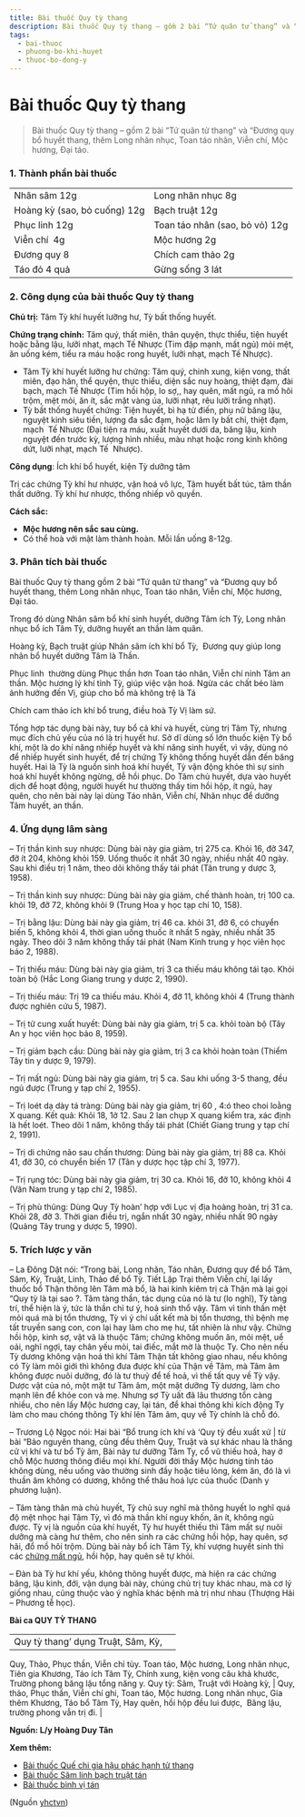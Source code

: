 ```yaml
---
title: Bài thuốc Quy tỳ thang
description: Bài thuốc Quy tỳ thang – gồm 2 bài “Tứ quân tử thang” và “Đương quy bổ huyết thang, thêm Long nhãn nhục, Toan táo nhân, Viễn chí, Mộc hương, Đại táo.
tags:
  - bai-thuoc
  - phuong-bo-khi-huyet
  - thuoc-bo-dong-y
---
```


# Bài thuốc Quy tỳ thang 

> Bài thuốc Quy tỳ thang – gồm 2 bài “Tứ quân tử thang” và “Đương quy bổ huyết thang, thêm Long nhãn nhục, Toan táo nhân, Viễn chí, Mộc hương, Đại táo.

### 1. Thành phần bài thuốc

|  |  |
| --- | --- |
| Nhân sâm 12g | Long nhãn nhục 8g  |
| Hoàng kỳ (sao, bỏ cuống) 12g | Bạch truật 12g  |
| Phục linh 12g | Toan táo nhân (sao, bỏ vỏ) 12g |
| Viễn chí  4g | Mộc hương 2g |
| Đương quy 8 | Chích cam thảo 2g |
| Táo đỏ 4 quả | Gừng sống 3 lát |

### 2. Công dụng của bài thuốc Quy tỳ thang

**Chủ trị:** Tâm Tỳ khí huyết lưỡng hư, Tỳ bất thống huyết.

**Chứng trạng chính:** Tâm quý, thất miên, thân quyện, thực thiểu, tiện huyết hoặc bằng lậu, lưỡi nhạt, mạch Tế Nhược (Tim đập mạnh, mất ngủ) mỏi mệt, ăn uống kém, tiểu ra máu hoặc rong huyết, lưỡi nhạt, mạch Tế Nhược). 

* Tâm Tỳ khí huyết lưỡng hư chứng: Tâm quý, chinh xung, kiện vong, thất miên, đạo hãn, thể quyện, thực thiểu, diện sắc nuy hoàng, thiệt đạm, đài bạch, mạch Tế Nhược (Tim hồi hộp, lo sợ,, hay quên, mất ngủ, ra mồ hôi trộm, mệt mỏi, ăn ít, sắc mặt vàng úa, lưỡi nhạt, rêu lưỡi trắng nhạt).
* Tỳ bất thống huyết chứng: Tiện huyết, bì hạ tử điến, phụ nữ băng lậu, nguyệt kinh siêu tiền, lượng đa sắc đạm, hoặc lâm ly bất chỉ, thiệt đạm, mạch  Tế Nhược (Đại tiện ra máu, xuất huyết dưới da, băng lậu, kinh nguyệt đến trước kỳ, lượng hình nhiều, màu nhạt hoặc rong kinh không dứt, lưỡi nhạt, mạch Tế  Nhược).

**Công dụng**: Ích khí bổ huyết, kiện Tỳ dưỡng tâm

Trị các chứng Tỳ khí hư nhược, vận hoá vô lực, Tâm huyết bất túc, tâm thần thất dưỡng. Tỳ khí hư nhược, thống nhiếp vô quyền.

**Cách sắc:** 

* **Mộc hương nên sắc sau cùng.**
* Có thể hoà với mật làm thành hoàn. Mỗi lần uống 8-12g.

### 3. Phân tích bài thuốc

Bài thuốc Quy tỳ thang gồm 2 bài “Tứ quân tử thang” và “Đương quy bổ huyết thang, thêm Long nhãn nhục, Toan táo nhân, Viễn chí, Mộc hương, Đại táo.

Trong đó dùng Nhân sâm bổ khí sinh huyết, dưỡng Tâm ích Tỳ, Long nhãn nhục bổ ích Tâm Tỳ, dưỡng huyết an thần làm quân. 

Hoàng kỳ, Bạch truật giúp Nhân sâm ích khí bổ Tỳ,  Đương quy giúp long nhãn bổ huyết dưỡng Tâm là Thần. 

Phục linh  thường dùng Phục thần hơn Toan táo nhân, Viễn chí ninh Tâm an thần. Mộc hương lý khí tỉnh Tỳ, giúp việc vận hoá. Ngừa các chất béo làm ảnh hưởng đến Vị, giúp cho bổ mà không trệ là Tá

Chích cam thảo ích khí bổ trung, điều hoà Tỳ Vị làm sứ. 

Tổng hợp tác dụng bài này, tuy bổ cả khí và huyết, cùng trị Tâm Tỳ, nhưng mục đích chủ yếu của nó là trị huyết hư. Sở dĩ dùng số lớn thuốc kiện Tỳ bổ khí, một là do khí năng nhiếp huyết và khí năng sinh huyết, vì vậy, dùng nó để nhiếp huyết sinh huyết, để trị chứng Tỳ không thống huyết dẫn đến băng huyết. Hai là Tỳ là nguồn sinh hoá khí huyết, Tỳ vận động khỏe thì sự sinh hoá khí huyết không ngừng, dễ hồi phục. Do Tâm chủ huyết, dựa vào huyết dịch để hoạt động, người huyết hư thường thấy tim hồi hộp, ít ngủ, hay quên, cho nên bài này lại dùng Táo nhân, Viễn chí, Nhãn nhục để dưỡng Tâm huyết, an thần.

### 4. Ứng dụng lâm sàng

– Trị thần kinh suy nhược: Dùng bài này gia giảm, trị 275 ca. Khỏi 16, đỡ 347, đỡ ít 204, không khỏi 159. Uống thuốc ít nhất 30 ngày, nhiều nhất 40 ngày. Sau khi điều trị 1 năm, theo dõi không thấy tái phát (Tân trung y dược 3, 1958).

– Trị thần kinh suy nhược: Dùng bài này gia giảm, chế thành hoàn, trị 100 ca. khỏi 19, đỡ 72, không khỏi 9 (Trung Hoa y học tạp chí 10, 158).

– Trị bằng lậu: Dùng bài này gia giảm, trị 46 ca. khỏi 31, đỡ 6, có chuyển biến 5, không khỏi 4, thời gian uống thuốc ít nhất 5 ngày, nhiều nhất 35 ngày. Theo dõi 3 năm không thấy tái phát (Nam Kinh trung y học viên học báo 2, 1988).

– Trị thiếu máu: Dùng bài này gia giảm, trị 3 ca thiếu máu không tái tạo. Khỏi toàn bộ (Hắc Long Giang trung y dược 2, 1990).

– Trị thiếu máu: Trị 19 ca thiếu máu. Khỏi 4, đỡ 11, không khỏi 4 (Trung thành được nghiên cứu 5, 1987).

– Trị tử cung xuất huyết: Dùng bài này gia giảm, trị 5 ca. khỏi toàn bộ (Tây An y học viên học bảo 8, 1959).

– Trị giảm bạch cầu: Dùng bài này gia giảm, trị 3 ca khỏi hoàn toàn (Thiểm Tây tin y dược 9, 1979).

– Trị mất ngủ: Dùng bài này gia giảm, trị 5 ca. Sau khi uống 3-5 thang, đều ngủ được (Trung y tạp chí 2, 1955).

– Trị loét dạ dày tá tràng: Dùng bài này gia giảm, trị 60 , 4:ó theo choi loằng X quang. Kết quả: Khỏi 18, 1ở 12. Sau 2 lan chụp X quang kiểm tra, xác định là hết loét. Theo dõi 1 năm, không thấy tái phát (Chiết Giang trung y tạp chí 2, 1991).

– Trị di chứng não sau chấn thương: Dùng bài này gia giảm, trị 88 ca. Khỏi 41, đỡ 30, có chuyển biến 17 (Tân y dược học tập chí 3, 1977).

– Trị rụng tóc: Dùng bài này gia giảm, trị 30 ca. Khỏi 16, đỡ 10, không khỏi 4 (Vân Nam trung y tạp chí 2, 1985).

– Trị phù thũng: Dùng Quy Tỳ hoàn’ hợp với Lục vị địa hoàng hoàn, trị 31 ca. Khỏi 28, đỡ 3. Thời gian điều trị, ngắn nhất 30 ngày, nhiều nhất 90 ngày (Quảng Tây trung y dược 5, 1990).

### 5. Trích lược y văn

– La Đông Dật nói: “Trong bài, Long nhãn, Táo nhân, Đương quy để bổ Tâm, Sâm, Kỳ, Truật, Linh, Thảo để bổ Tỳ. Tiết Lập Trại thêm Viễn chí, lại lấy thuốc bổ Thận thông lên Tâm mà bổ, là hai kinh kiêm trị cả Thận mà lại gọi “Quy tỳ là tại sao ?. Tâm tàng thần, tác dụng của nó là tư (lo nghĩ), Tỳ tàng trí, thể hiện là ý, tức là thần chỉ tư ý, hoả sinh thổ vậy. Tâm vì tinh thần mệt mỏi quá mà bị tổn thương, Tỳ vì ý chí uất kết mà bị tổn thương, thì bệnh mẹ tất truyền sang con, con lại hay làm cho mẹ hư, tất nhiên là như vậy. Chứng hồi hộp, kinh sợ, vật vã là thuộc Tâm; chứng không muốn ăn, mỏi mệt, uể oải, nghĩ ngợi, tay chân yếu mỏi, tai điếc, mắt mờ là thuộc Ty. Cho nên nếu Tỳ dương không vận hoá thì khí Tâm Thận tất không giao nhau, nếu không có Tỳ làm môi giới thì không đưa được khí của Thận về Tâm, mà Tâm âm không được nuôi dưỡng, đó là tư thuỷ để tế hoả, vì thế tất quy về Tỳ vậy. Dược vật của nó, một mặt tư Tâm âm, một mặt dưỡng Tỳ dương, làm cho mạnh lên để khỏe con và mẹ. Nhưng sợ Tỳ uất đã lâu thương tổn càng nhiều, cho nên lấy Mộc hương cay, lại tán, để khai thông khi kích động Ty làm cho mau chóng thông Tỳ khí lên Tâm âm, quy về Tỳ chính là chỗ đó.

– Trương Lộ Ngọc nói: Hai bài “Bổ trung ích khí và ‘Quy tỳ đều xuất xứ | từ bài “Bảo nguyên thang, cũng đều thêm Quy, Truật và sự khác nhau là thăng cử vị khí và tư bổ Tỳ âm, Bài này tư dưỡng Tâm Ty, cổ vũ thiếu hoả, hay ở chỗ Mộc hương thông điều mọi khí. Người đời thấy Mộc hương tính táo không dùng, nếu uống vào thường sinh đầy hoặc tiêu lỏng, kém ăn, đó là vì thuần âm không có dương, không thể thâu hoá lực của thuốc (Danh y phương luận).

– Tâm tàng thân mà chủ huyết, Tỳ chủ suy nghĩ mà thông huyết lo nghĩ quá độ mệt nhọc hại Tâm Tỳ, vì đó mà thần khí nguy khốn, ăn ít, không ngủ được. Tỳ vị là nguồn của khí huyết, Tỳ hư huyết thiếu thì Tâm mất sự nuôi dưỡng mà càng hư thêm, cho nên sinh ra các chứng hồi hộp, hay quên, sợ hãi, đổ mồ hôi trộm. Dùng bài này bổ ích Tâm Tỳ, khí vượng huyết sinh thì các [chứng mất ngủ](/yhctvn/chung-mat-ngu-theo-dong-y), hồi hộp, hay quên sẽ tự khỏi.

– Đàn bà Tỳ hư khí yếu, không thông huyết được, mà hiện ra các chứng băng, lậu kinh, đới, vận dụng bài này, chúng chủ trị tuy khác nhau, mà cơ lý giống nhau, cũng thuộc vào ý nghĩa khác bệnh mà trị như nhau (Thượng Hải – Phương tễ học).

**Bài ca QUY TỲ THANG**

|  |  |
| --- | --- |
| Quy tỳ thang’ dụng Truật, Sâm, Kỳ,
Quy, Thảo, Phục thần, Viễn chỉ tùy.
Toan táo, Mộc hương, Long nhãn nhục,
Tiên gia Khương, Táo ích Tâm Tỳ,
Chính xung, kiện vong câu khả khước,
Trường phong băng lậu tổng năng y.
Quy tỳ: Sâm, Truật với Hoàng kỳ, | Quy, thảo, Phục thần, Viễn chí ghi, 
Toan táo, Mộc hương. Long nhãn nhục, 
Gia thêm Khương, Táo bổ Tâm Tỳ, 
Hay quên, hồi hộp đều lui được, 
Băng lậu, trường phong vẫn trị đi. |

**Nguồn: L/y Hoàng Duy Tân**

**Xem thêm:**

* [Bài thuốc Quế chi gia hậu phác hạnh tử thang](/yhctvn/bai-thuoc-que-chi-gia-hau-phac-hanh-tu-thang)
* [Bài thuốc Sâm linh bạch truật tán](/yhctvn/bai-thuoc-sam-linh-bach-truat-tan)
* [Bài thuốc bình vị tán](/yhctvn/bai-thuoc-binh-vi-tan)

(Nguồn <a href="https://yhctvn.com/bai-thuoc-quy-ty-thang/" target="_blank">yhctvn</a>)
